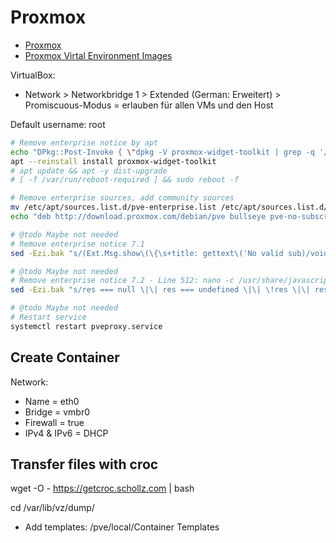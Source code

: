 # Proxmox

* [Proxmox](https://www.proxmox.com/)
* [Proxmox Virtal Environment Images](https://www.proxmox.com/en/downloads/category/iso-images-pve)

VirtualBox:

* Network > Networkbridge 1 > Extended (German: Erweitert) > Promiscuous-Modus = erlauben für allen VMs und den Host

Default username: root

```bash
# Remove enterprise notice by apt
echo "DPkg::Post-Invoke { \"dpkg -V proxmox-widget-toolkit | grep -q '/proxmoxlib\.js$'; if [ \$? -eq 1 ]; then { echo 'Removing subscription nag from UI...'; sed -i '/data.status/{s/\!//;s/Active/NoMoreNagging/}' /usr/share/javascript/proxmox-widget-toolkit/proxmoxlib.js; }; fi\"; };" > /etc/apt/apt.conf.d/no-nag-script
apt --reinstall install proxmox-widget-toolkit
# apt update && apt -y dist-upgrade
# [ -f /var/run/reboot-required ] && sudo reboot -f
```

```bash
# Remove enterprise sources, add community sources
mv /etc/apt/sources.list.d/pve-enterprise.list /etc/apt/sources.list.d/pve-enterprise.list.disabled
echo "deb http://download.proxmox.com/debian/pve bullseye pve-no-subscription" > /etc/apt/sources.list.d/pve-community.list

# @todo Maybe not needed
# Remove enterprise notice 7.1
sed -Ezi.bak "s/(Ext.Msg.show\(\{\s+title: gettext\('No valid sub)/void\(\{ \/\/\1/g" /usr/share/javascript/proxmox-widget-toolkit/proxmoxlib.js

# @todo Maybe not needed
# Remove enterprise notice 7.2 - Line 512: nano -c /usr/share/javascript/proxmox-widget-toolkit/proxmoxlib.js
sed -Ezi.bak "s/res === null \|\| res === undefined \|\| \!res \|\| res\s+\.data\.status(\.toLowerCase\(\))? \!== '[Aa]ctive'/false/g" /usr/share/javascript/proxmox-widget-toolkit/proxmoxlib.js

# @todo Maybe not needed
# Restart service
systemctl restart pveproxy.service
```

## Create Container

Network:

* Name = eth0
* Bridge = vmbr0
* Firewall = true
* IPv4 & IPv6 = DHCP

## Transfer files with croc

wget -O - https://getcroc.schollz.com | bash

cd /var/lib/vz/dump/

* Add templates: /pve/local/Container Templates

